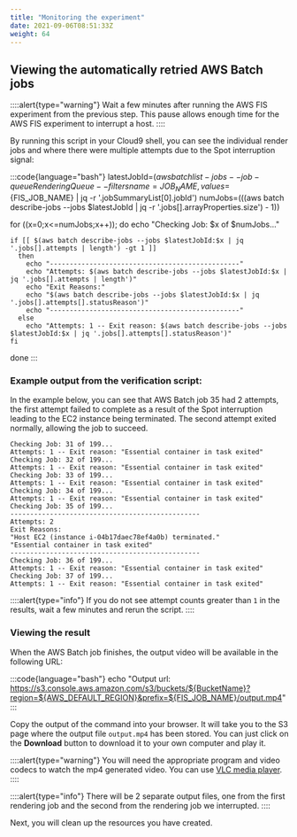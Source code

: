 ```yaml
---
title: "Monitoring the experiment"
date: 2021-09-06T08:51:33Z
weight: 64
---
```


## Viewing the automatically retried AWS Batch jobs

::::alert{type="warning"}
Wait a few minutes after running the AWS FIS experiment from the previous step. This pause allows enough time for the AWS FIS experiment to interrupt a host.
::::

By running this script in your Cloud9 shell, you can see the individual render jobs and where there were multiple attempts due to the Spot interruption signal:

:::code{language="bash"}
latestJobId=$(aws batch list-jobs --job-queue RenderingQueue --filters name=JOB_NAME,values=${FIS_JOB_NAME} | jq -r '.jobSummaryList[0].jobId')
numJobs=$(($(aws batch describe-jobs --jobs $latestJobId | jq -r '.jobs[].arrayProperties.size') - 1))

for ((x=0;x<=numJobs;x++)); do
    echo "Checking Job: $x of $numJobs..."

    if [[ $(aws batch describe-jobs --jobs $latestJobId:$x | jq '.jobs[].attempts | length') -gt 1 ]]
      then
        echo "------------------------------------------------"
        echo "Attempts: $(aws batch describe-jobs --jobs $latestJobId:$x | jq '.jobs[].attempts | length')"
        echo "Exit Reasons:"  
        echo "$(aws batch describe-jobs --jobs $latestJobId:$x | jq '.jobs[].attempts[].statusReason')"
        echo "------------------------------------------------"
      else
        echo "Attempts: 1 -- Exit reason: $(aws batch describe-jobs --jobs $latestJobId:$x | jq '.jobs[].attempts[].statusReason')"
    fi
done
:::

### Example output from the verification script:

In the example below, you can see that AWS Batch job 35 had 2 attempts, the first attempt failed to complete as a result of the Spot interruption leading to the EC2 instance being terminated. The second attempt exited normally, allowing the job to succeed.

```
Checking Job: 31 of 199...
Attempts: 1 -- Exit reason: "Essential container in task exited"
Checking Job: 32 of 199...
Attempts: 1 -- Exit reason: "Essential container in task exited"
Checking Job: 33 of 199...
Attempts: 1 -- Exit reason: "Essential container in task exited"
Checking Job: 34 of 199...
Attempts: 1 -- Exit reason: "Essential container in task exited"
Checking Job: 35 of 199...
------------------------------------------------
Attempts: 2
Exit Reasons:
"Host EC2 (instance i-04b17daec78ef4a0b) terminated."
"Essential container in task exited"
------------------------------------------------
Checking Job: 36 of 199...
Attempts: 1 -- Exit reason: "Essential container in task exited"
Checking Job: 37 of 199...
Attempts: 1 -- Exit reason: "Essential container in task exited"
```

::::alert{type="info"}
If you do not see attempt counts greater than `1` in the results, wait a few minutes and rerun the script.
::::

### Viewing the result

When the AWS Batch job finishes, the output video will be available in the following URL:

:::code{language="bash"}
echo "Output url: https://s3.console.aws.amazon.com/s3/buckets/${BucketName}?region=${AWS_DEFAULT_REGION}&prefix=${FIS_JOB_NAME}/output.mp4"
:::

Copy the output of the command into your browser. It will take you to the S3 page where the output file `output.mp4` has been stored. You can just click on the **Download** button to download it to your own computer and play it.

::::alert{type="warning"}
You will need the appropriate program and video codecs to watch the mp4 generated video. You can use [VLC media player](https://www.videolan.org/vlc/).
::::

::::alert{type="info"}
There will be 2 separate output files, one from the first rendering job and the second from the rendering job we interrupted.
::::

Next, you will clean up the resources you have created.